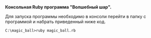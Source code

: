 **Консольная Ruby программа "Волшебный шар".**

Для запуска программы необходимо в консоли перейти в папку с программой и набрать 
приведенный ниже код. 


```
C:\magic_ball>ruby magic_ball.rb
```
